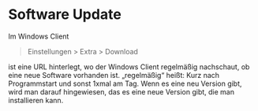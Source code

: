 # Software Update
Im Windows Client
> Einstellungen > Extra > Download

ist eine URL hinterlegt, wo der Windows Client regelmäßig nachschaut, ob eine neue Software vorhanden ist.
„regelmäßig“ heißt: Kurz nach Programmstart und sonst 1xmal am Tag.
Wenn es eine neu Version gibt, wird man darauf hingewiesen, das es eine neue Version gibt, die man installieren kann.

